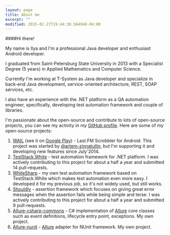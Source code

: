 ```yaml
---
layout: page
title: About me
excerpt: ""
modified: 2015-02-27T19:44:38.564948-04:00
---
```


####Hi there!

My name is Ilya and I'm a professional Java developer and enthusiast Android developer.

I graduated from Saint-Petersburg State University in 2013 with a Specialist Degree (5 years) in Applied Mathematics and Computer Science.

Сurrently I'm working at T-System as Java developer and specialize in back-end Java development, service-oriented architecture, REST, SOAP services, etc.

I also have an experience with the .NET platform as a QA automation engineer, specifically, developing test automation framework and couple of libraries.

I'm passionate about the open-source and contribute to lots of open-source projects, you can see my activity in my [GitHub profile](https://github.com/ilya-murzinov). Here are some of my open-source projects:

 1. [WAIL](https://github.com/artem-zinnatullin/android-wail-app) (see it on [Google Play](https://play.google.com/store/apps/details?id=com.artemzin.android.wail&referrer=utm_source%3Dgithub)) - Last.FM Scrobbler for Android. This project was started by [@artem-zinnatullin](https://github.com/artem-zinnatullin), but I'm supporting it and developing new features since July'2014.
 1. [TestStack.White](https://github.com/ilya-murzinov/White) - test automation framework for .NET platform. I was actively contributing to this project for about a half a year and submitted 14 pull-requests.
 1. [WhiteSharp](https://github.com/ilya-murzinov/WhiteSharp) - my own test automation framework based on TestStack.White which makes test automation even more easy. I developed it for my previous job, so it's not widely used, but still works.
 1. [Shouldly](https://github.com/shouldly/shouldly) - assertion framework which focuses on giving great error messages when the assertion fails while being simple and terse. I was actively contributing to this project for about a half a year and submitted 9 pull-requests.
 1. [Allure-csharp-commons](https://github.com/ilya-murzinov/allure-csharp-commons) - C# implementation of [Allure](http://allure.qatools.ru/) core classes such as event definitions, lifecycle entry point, exceptions. My own project.
 1. [Allure-nunit](https://github.com/ilya-murzinov/allure-nunit) - [Allure](http://allure.qatools.ru/) adapter for NUnit framework. My own project.